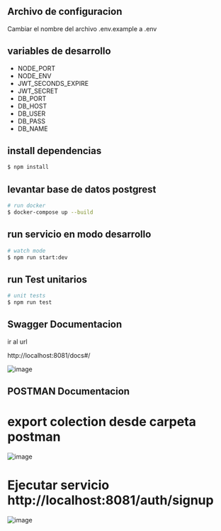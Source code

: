 

## Archivo de configuracion
Cambiar el nombre del archivo .env.example a .env

## variables de desarrollo
- NODE_PORT
- NODE_ENV
- JWT_SECONDS_EXPIRE
- JWT_SECRET
- DB_PORT
- DB_HOST
- DB_USER
- DB_PASS
- DB_NAME

## install dependencias

```bash
$ npm install
```

## levantar base de datos postgrest
```bash
# run docker
$ docker-compose up --build

```

## run servicio en modo desarrollo

```bash
# watch mode
$ npm run start:dev

```

## run Test unitarios

```bash
# unit tests
$ npm run test

```

## Swagger Documentacion
ir al url

http://localhost:8081/docs#/

![image](https://github.com/trabol/IONIX-API/assets/14164927/16bad23f-6cf9-4267-a8a7-ef5451d9bc8a)


## POSTMAN Documentacion

# export colection desde carpeta postman

![image](https://github.com/trabol/IONIX-API/assets/14164927/37d61b73-dea7-4ebe-8d96-e4e1825080ad)

# Ejecutar servicio  http://localhost:8081/auth/signup

![image](https://github.com/trabol/IONIX-API/assets/14164927/cda684e6-0399-4fce-91d2-1e142379aa21)


